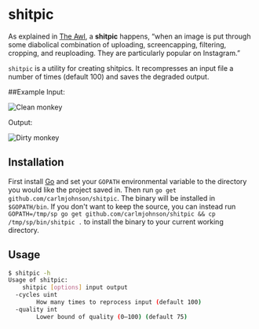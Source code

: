 # shitpic
As explained in [The Awl](http://www.theawl.com/2014/12/the-triumphant-rise-of-the-shitpic), a **shitpic** happens, “when an image is put through some diabolical combination of uploading, screencapping, filtering, cropping, and reuploading. They are particularly popular on Instagram.”

`shitpic` is a utility for creating shitpics. It recompresses an input file a number of times (default 100) and saves the degraded output.

##Example
Input:

![Clean monkey](http://i.imgur.com/ULOm0le.png)

Output:

![Dirty monkey](http://i.imgur.com/pdgFU2d.jpg)

## Installation
First install [Go](http://golang.org) and set your `GOPATH` environmental variable to the directory you would like the project saved in. Then run `go get github.com/carlmjohnson/shitpic`. The binary will be installed in `$GOPATH/bin`. If you don't want to keep the source, you can instead run `GOPATH=/tmp/sp go get github.com/carlmjohnson/shitpic && cp /tmp/sp/bin/shitpic .` to install the binary to your current working directory.

## Usage
```bash
$ shitpic -h
Usage of shitpic:
	shitpic [options] input output
  -cycles uint
    	How many times to reprocess input (default 100)
  -quality int
    	Lower bound of quality (0–100) (default 75)
```
